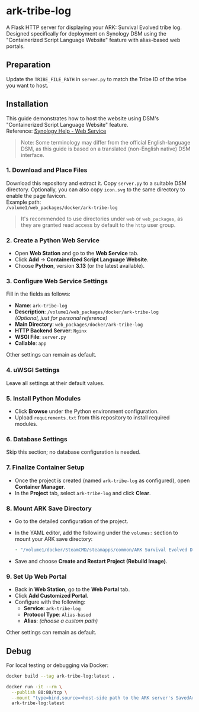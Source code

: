 # ark-tribe-log

A Flask HTTP server for displaying your ARK: Survival Evolved tribe log. Designed specifically for deployment on
Synology DSM using the "Containerized Script Language Website" feature with alias-based web portals.

## Preparation

Update the `TRIBE_FILE_PATH` in `server.py` to match the Tribe ID of the tribe you want to host.

## Installation

This guide demonstrates how to host the website using DSM's "Containerized Script Language Website" feature.  
Reference: [Synology Help - Web Service](https://kb.synology.com/en-us/DSM/help/WebStation/application_webserv_webservice?version=7)

> Note: Some terminology may differ from the official English-language DSM, as this guide is based on a translated
> (non-English native) DSM interface.

### 1. Download and Place Files

Download this repository and extract it. Copy `server.py` to a suitable DSM directory. Optionally, you can also copy
`icon.svg` to the same directory to enable the page favicon.  
Example path:  
`/volume1/web_packages/docker/ark-tribe-log`

> It's recommended to use directories under `web` or `web_packages`, as they are granted read access by default to the
`http` user group.

### 2. Create a Python Web Service

- Open **Web Station** and go to the **Web Service** tab.
- Click **Add** → **Containerized Script Language Website**.
- Choose **Python**, version **3.13** (or the latest available).

### 3. Configure Web Service Settings

Fill in the fields as follows:

- **Name**: `ark-tribe-log`
- **Description**: `/volume1/web_packages/docker/ark-tribe-log`  
  _(Optional, just for personal reference)_
- **Main Directory**: `web_packages/docker/ark-tribe-log`
- **HTTP Backend Server**: `Nginx`
- **WSGI File**: `server.py`
- **Callable**: `app`

Other settings can remain as default.

### 4. uWSGI Settings

Leave all settings at their default values.

### 5. Install Python Modules

- Click **Browse** under the Python environment configuration.
- Upload `requirements.txt` from this repository to install required modules.

### 6. Database Settings

Skip this section; no database configuration is needed.

### 7. Finalize Container Setup

- Once the project is created (named `ark-tribe-log` as configured), open **Container Manager**.
- In the **Project** tab, select `ark-tribe-log` and click **Clear**.

### 8. Mount ARK Save Directory

- Go to the detailed configuration of the project.
- In the YAML editor, add the following under the `volumes:` section to mount your ARK save directory:

  ```yaml
  - "/volume1/docker/SteamCMD/steamapps/common/ARK Survival Evolved Dedicated Server/ShooterGame/Saved/SavedArks:/SavedArks:ro"
  ```

- Save and choose **Create and Restart Project (Rebuild Image)**.

### 9. Set Up Web Portal

- Back in **Web Station**, go to the **Web Portal** tab.
- Click **Add Customized Portal**.
- Configure with the following:
    - **Service**: `ark-tribe-log`
    - **Protocol Type**: `Alias-based`
    - **Alias**: _(choose a custom path)_

Other settings can remain as default.

## Debug

For local testing or debugging via Docker:

```bash
docker build --tag ark-tribe-log:latest .
```

```bash
docker run -it --rm \
  --publish 80:80/tcp \
  --mount "type=bind,source=<host-side path to the ARK server's SavedArks directory>,target=/SavedArks,readonly" \
  ark-tribe-log:latest
```

